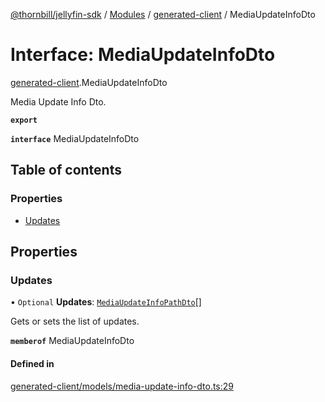 [@thornbill/jellyfin-sdk](../README.md) / [Modules](../modules.md) / [generated-client](../modules/generated_client.md) / MediaUpdateInfoDto

# Interface: MediaUpdateInfoDto

[generated-client](../modules/generated_client.md).MediaUpdateInfoDto

Media Update Info Dto.

**`export`**

**`interface`** MediaUpdateInfoDto

## Table of contents

### Properties

- [Updates](generated_client.MediaUpdateInfoDto.md#updates)

## Properties

### Updates

• `Optional` **Updates**: [`MediaUpdateInfoPathDto`](generated_client.MediaUpdateInfoPathDto.md)[]

Gets or sets the list of updates.

**`memberof`** MediaUpdateInfoDto

#### Defined in

[generated-client/models/media-update-info-dto.ts:29](https://github.com/jellyfin/jellyfin-sdk-typescript/blob/7402732/src/generated-client/models/media-update-info-dto.ts#L29)
